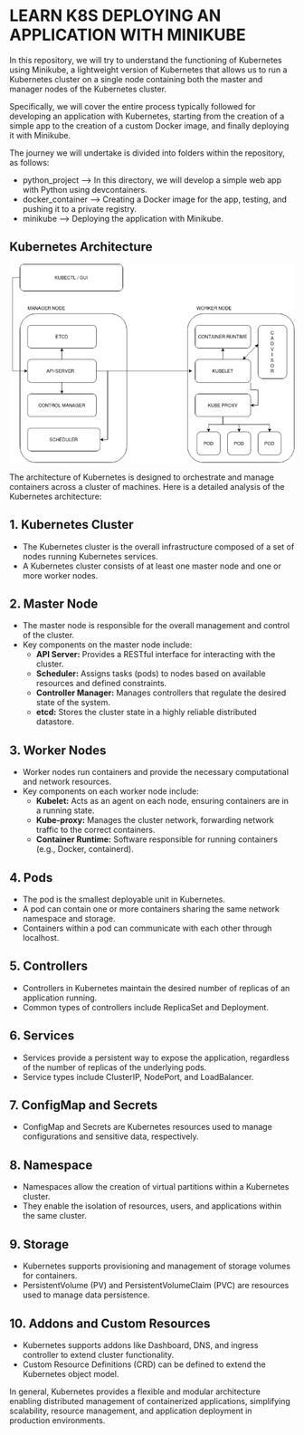 # LEARN K8S DEPLOYING AN APPLICATION WITH MINIKUBE

In this repository, we will try to understand the functioning of Kubernetes using Minikube, a lightweight version of Kubernetes that allows us to run a Kubernetes cluster on a single node containing both the master and manager nodes of the Kubernetes cluster.

Specifically, we will cover the entire process typically followed for developing an application with Kubernetes, starting from the creation of a simple app to the creation of a custom Docker image, and finally deploying it with Minikube.

The journey we will undertake is divided into folders within the repository, as follows:

  - python_project   --> In this directory, we will develop a simple web app with Python using devcontainers.
  - docker_container --> Creating a Docker image for the app, testing, and pushing it to a private registry.
  - minikube         --> Deploying the application with Minikube.

## Kubernetes Architecture

![Basic diagram of the Kubernetes node architecture.](KubernetesArchitecture.drawio.png)

The architecture of Kubernetes is designed to orchestrate and manage containers across a cluster of machines. Here is a detailed analysis of the Kubernetes architecture:

## 1. Kubernetes Cluster

- The Kubernetes cluster is the overall infrastructure composed of a set of nodes running Kubernetes services.
- A Kubernetes cluster consists of at least one master node and one or more worker nodes.

## 2. Master Node

- The master node is responsible for the overall management and control of the cluster.
- Key components on the master node include:
  - **API Server:** Provides a RESTful interface for interacting with the cluster.
  - **Scheduler:** Assigns tasks (pods) to nodes based on available resources and defined constraints.
  - **Controller Manager:** Manages controllers that regulate the desired state of the system.
  - **etcd:** Stores the cluster state in a highly reliable distributed datastore.

## 3. Worker Nodes

- Worker nodes run containers and provide the necessary computational and network resources.
- Key components on each worker node include:
  - **Kubelet:** Acts as an agent on each node, ensuring containers are in a running state.
  - **Kube-proxy:** Manages the cluster network, forwarding network traffic to the correct containers.
  - **Container Runtime:** Software responsible for running containers (e.g., Docker, containerd).

## 4. Pods

- The pod is the smallest deployable unit in Kubernetes.
- A pod can contain one or more containers sharing the same network namespace and storage.
- Containers within a pod can communicate with each other through localhost.

## 5. Controllers

- Controllers in Kubernetes maintain the desired number of replicas of an application running.
- Common types of controllers include ReplicaSet and Deployment.

## 6. Services

- Services provide a persistent way to expose the application, regardless of the number of replicas of the underlying pods.
- Service types include ClusterIP, NodePort, and LoadBalancer.

## 7. ConfigMap and Secrets

- ConfigMap and Secrets are Kubernetes resources used to manage configurations and sensitive data, respectively.

## 8. Namespace

- Namespaces allow the creation of virtual partitions within a Kubernetes cluster.
- They enable the isolation of resources, users, and applications within the same cluster.

## 9. Storage

- Kubernetes supports provisioning and management of storage volumes for containers.
- PersistentVolume (PV) and PersistentVolumeClaim (PVC) are resources used to manage data persistence.

## 10. Addons and Custom Resources

- Kubernetes supports addons like Dashboard, DNS, and ingress controller to extend cluster functionality.
- Custom Resource Definitions (CRD) can be defined to extend the Kubernetes object model.

In general, Kubernetes provides a flexible and modular architecture enabling distributed management of containerized applications, simplifying scalability, resource management, and application deployment in production environments.
